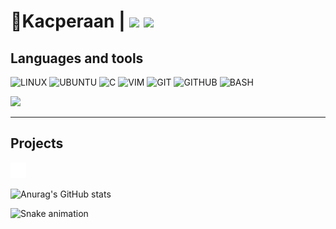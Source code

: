 # 🐤Kacperaan | ![](https://komarev.com/ghpvc/?username=kacperaan&style=for-the-badge) ![](https://img.shields.io/badge/sponsor-30363D?style=for-the-badge&logo=GitHub-Sponsors&logoColor=#white)
## Languages and tools
![LINUX](https://img.shields.io/badge/Linux-FCC624?style=for-the-badge&logo=linux&logoColor=black)
![UBUNTU](https://img.shields.io/badge/Ubuntu-E95420?style=for-the-badge&logo=ubuntu&logoColor=white)
![C](https://img.shields.io/badge/C-00599C?style=for-the-badge&logo=c&logoColor=white)
![VIM](https://img.shields.io/badge/VIM-%2311AB00.svg?&style=for-the-badge&logo=vim&logoColor=white)
![GIT](https://img.shields.io/badge/GIT-E44C30?style=for-the-badge&logo=git&logoColor=white)
![GITHUB](https://img.shields.io/badge/GitHub-100000?style=for-the-badge&logo=github&logoColor=white)
![BASH](https://img.shields.io/badge/Shell_Script-121011?style=for-the-badge&logo=gnu-bash&logoColor=white)

![](https://github-readme-stats.vercel.app/api/top-langs/?username=kacperaan&theme=blue-green)
___
## Projects
<a href="https://github.com/corsum/rhaddon/"><img src="https://github.com/corsum/rhaddon/blob/main/branding/logo-white.png" width="5%"></a>

 ![Anurag's GitHub stats](https://github-readme-stats.vercel.app/api?username=kacperaan&show_icons=true&theme=dark)

![Snake animation](https://github.com/kacperaan/kacperaan/blob/output/github-contribution-grid-snake.svg)

